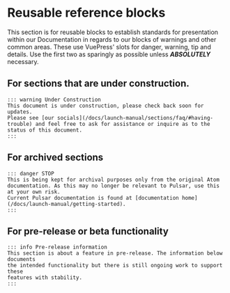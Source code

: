 # Reusable reference blocks

This section is for reusable blocks to establish standards for presentation
within our Documentation in regards to our blocks of warnings and other
common areas. These use VuePress' slots for danger, warning, tip and details.
Use the first two as sparingly as possible unless **_ABSOLUTELY_** necessary.

## For sections that are under construction.

```
::: warning Under Construction
This document is under construction, please check back soon for updates.
Please see [our socials](/docs/launch-manual/sections/faq/#having-trouble) and feel free to ask for assistance or inquire as to the status of this document.
:::
```

## For archived sections

```
::: danger STOP
This is being kept for archival purposes only from the original Atom documentation. As this may no longer be relevant to Pulsar, use this at your own risk.
Current Pulsar documentation is found at [documentation home](/docs/launch-manual/getting-started).
:::
```

## For pre-release or beta functionality

```
::: info Pre-release information
This section is about a feature in pre-release. The information below documents
the intended functionality but there is still ongoing work to support these
features with stability.
:::
